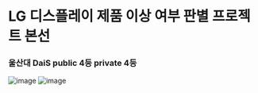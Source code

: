 # LG 디스플레이 제품 이상 여부 판별 프로젝트 본선 
### 울산대 DaiS public 4등 private 4등
![image](https://github.com/user-attachments/assets/cb25799e-93b9-4f9f-81be-90833e67c395) ![image](https://github.com/user-attachments/assets/935ffb2f-992b-4385-88a8-0e64f2a39f0d)

